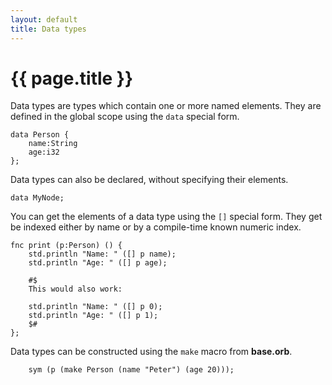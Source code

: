 ```yaml
---
layout: default
title: Data types
---
```

# {{ page.title }}

Data types are types which contain one or more named elements. They are defined in the global scope using the `data` special form.

```
data Person {
    name:String
    age:i32
};
```

Data types can also be declared, without specifying their elements.

```
data MyNode;
```

You can get the elements of a data type using the `[]` special form. They get be indexed either by name or by a compile-time known numeric index.

```
fnc print (p:Person) () {
    std.println "Name: " ([] p name);
    std.println "Age: " ([] p age);

    #$
    This would also work:

    std.println "Name: " ([] p 0);
    std.println "Age: " ([] p 1);
    $#
};
```

Data types can be constructed using the `make` macro from **base.orb**.

```
    sym (p (make Person (name "Peter") (age 20)));
```